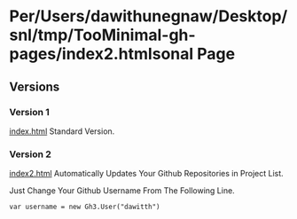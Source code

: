 # Per/Users/dawithunegnaw/Desktop/snl/tmp/TooMinimal-gh-pages/index2.htmlsonal Page


## Versions

### Version 1

[index.html][1] Standard Version.

### Version 2

[index2.html][2] Automatically Updates Your Github Repositories in Project List.

Just Change Your Github Username From The Following Line.

```
var username = new Gh3.User("dawitth")
```

  [1]: http://fr0st1n.github.io/dawithunegnaw/
  [2]: http://fr0st1n.github.io/dawithunegnaw/index2.html
